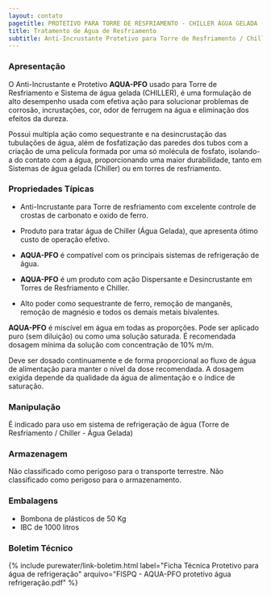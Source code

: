 ```yaml
---
layout: contato
pagetitle: PROTETIVO PARA TORRE DE RESFRIAMENTO - CHILLER ÁGUA GELADA - PUREWATER EFLUENTES
title: Tratamento de Água de Resfriamento
subtitle: Anti-Incrustante Protetivo para Torre de Resfriamento / Chiller Água Gelada
---
```


### **Apresentação**

O Anti-Incrustante e Protetivo **AQUA-PFO** usado para Torre de Resfriamento e Sistema de água gelada (CHILLER), é uma formulação de alto desempenho usada com efetiva ação para solucionar problemas de corrosão, incrustações, cor, odor de ferrugem na água e eliminação dos efeitos da dureza.

Possui multipla ação como sequestrante e na desincrustação das tubulações de água, além de fosfatização das paredes dos tubos com a criação de uma película formada por uma só molécula de fosfato, isolando-a do contato com a água, proporcionando uma maior durabilidade, tanto em Sistemas de água gelada (Chiller) ou em torres de resfriamento.

### **Propriedades Típicas**

- Anti-Incrustante para Torre de resfriamento com excelente controle de crostas de carbonato e oxido de ferro.

- Produto para tratar água de Chiller (Água Gelada), que apresenta ótimo custo de operação efetivo.

- **AQUA-PFO** é compatível com os principais sistemas de refrigeração de água.

- **AQUA-PFO** é um produto com ação Dispersante e Desincrustante em Torres de Resfriamento e Chiller.

- Alto poder como sequestrante de ferro, remoção de manganês, remoção de magnésio e todos os demais metais bivalentes.



**AQUA-PFO** é miscível em água em todas as proporções. Pode ser aplicado puro (sem diluição) ou como uma solução saturada. 
É recomendada dosagem mínima da solução com concentração de 10% m/m. 

Deve ser dosado continuamente e de forma proporcional ao fluxo de água de alimentação para manter o nível da dose recomendada. 
A dosagem exigida depende da qualidade da água de alimentação e o índice de saturação.

### **Manipulação**
É indicado para uso em sistema de refrigeração de água (Torre de Resfriamento / Chiller - Água Gelada)

### **Armazenagem**
Não classificado como perigoso para o transporte terrestre. Não classificado como perigoso para o armazenamento. 

### **Embalagens**

- Bombona de plásticos de 50 Kg 
- IBC de 1000 litros

### **Boletim Técnico**

{% include purewater/link-boletim.html 
   label="Ficha Técnica Protetivo para água de refrigeração" 
   arquivo="FISPQ - AQUA-PFO protetivo água refrigeração.pdf" %}
   
   
   
   

